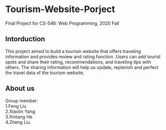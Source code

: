 # Tourism-Website-Porject
 Final Project for CS-546: Web Programming, 2020 Fall<br>
 ## Intorduction
This project aimed to build a tourism website that offers traveling information and provides review and rating function. Users can add tourist spots and share their rating, recommendations, and traveling tips with others.  The sharing information will help us update, replenish and perfect the travel data of the tourism website.<br>
## About us
Group member:<br>
1.Feng Liu<br>
2.Xiaolin Yang<br>
3.Xintang He<br>
4.Zheng Liu<br>
